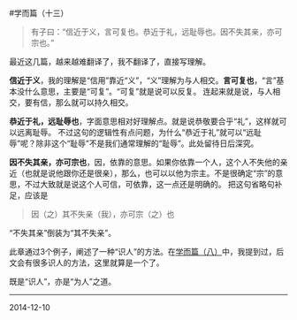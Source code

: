 #学而篇（十三）

>有子曰：“信近于义，言可复也。恭近于礼，远耻辱也。因不失其亲，亦可宗也。”

最近这几篇，越来越难翻译了，我不翻译了，直接写理解。

**信近于义**，我的理解是“信用”靠近“义”，“义”理解为与人相交。**言可复也**，“言”基本没什么意思，主要是“可复”。“可复”就是说可以反复。
连起来就是说，与人相交，要有信，那么就可以持久相交。

**恭近于礼，远耻辱也**，字面意思相对好理解点。就是说恭敬要合乎“礼”，这样就可以远离耻辱。
不过这句的逻辑性有点问题，为什么“恭近于礼”就可以“远耻辱”呢？除非这个“耻辱”不是我们通常理解的“耻辱”。此处留待日后深究。

**因不失其亲，亦可宗也**，因，依靠的意思。如果你依靠一个人，这个人不失他的亲近（也就是说他跟你还是很亲），那么，也可以以他为宗主。不是很确定“宗”的意思，不过大致就是说这个人可信，可依靠，这一点还是明确的。
把这句省略句补足，应该是

>因（之）其不失亲（我），亦可宗（之）也

“不失其亲”倒装为“其不失亲”。

此章通过3个例子，阐述了一种“识人”的方法。在[学而篇（八）](http://www.jianshu.com/p/ce9e123b7fb0)中，我提到过，后文会有很多识人的方法，这里就算是一个了。

既是“识人”，亦是“为人”之道。

---
2014-12-10
